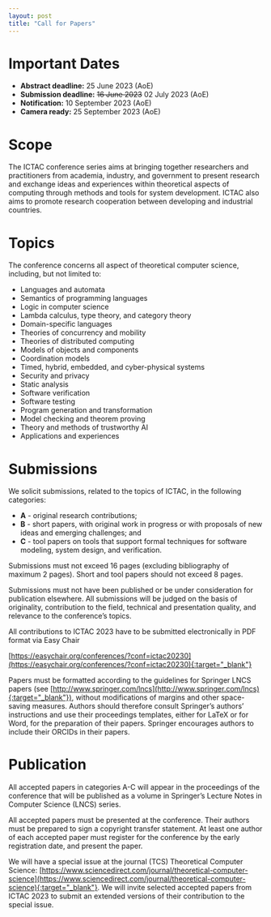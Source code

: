 ```yaml
---
layout: post
title: "Call for Papers"
---
```


# Important Dates

 - __Abstract deadline:__  25 June 2023 (AoE)
 - __Submission deadline:__ ~~16 June 2023~~ 02 July 2023 (AoE)
 - __Notification:__ 10 September 2023 (AoE)
 - __Camera ready:__  25 September 2023 (AoE) 

# Scope

The ICTAC conference series aims at bringing together researchers and practitioners from academia, industry, and government to present research and exchange ideas and experiences within theoretical aspects of computing through methods and tools for system development. ICTAC also aims to promote research cooperation between developing and industrial countries.

# Topics

  The conference concerns all aspect of theoretical computer science, including, but not limited to:

- Languages and automata
- Semantics of programming languages
- Logic in computer science
- Lambda calculus, type theory, and category theory
- Domain-specific languages
- Theories of concurrency and mobility
- Theories of distributed computing
- Models of objects and components
- Coordination models
- Timed, hybrid, embedded, and cyber-physical systems
- Security and privacy
- Static analysis
- Software verification
- Software testing
- Program generation and transformation
- Model checking and theorem proving
- Theory and methods of trustworthy AI
- Applications and experiences

# Submissions

  We solicit submissions, related to the topics of ICTAC, in the following categories:

  - __A__ - original research contributions;
  - __B__ - short papers, with original work in progress or with proposals of new ideas and emerging challenges; and
  - __C__ - tool papers on tools that support formal techniques for software	modeling, system design, and verification.

  Submissions must not exceed 16 pages (excluding bibliography of maximum 2 pages). Short and tool papers should not exceed 8 pages.

  Submissions must not have been published or be under consideration for
  publication elsewhere. All submissions will be judged on the basis
  of originality, contribution to the field, technical and presentation
  quality, and relevance to the conference’s topics.  

  All contributions to ICTAC 2023 have to be submitted electronically
  in PDF format via Easy Chair

  [https://easychair.org/conferences/?conf=ictac20230](https://easychair.org/conferences/?conf=ictac20230){:target="_blank"}

  Papers must be formatted according to the guidelines for Springer LNCS
  papers (see [http://www.springer.com/lncs](http://www.springer.com/lncs){:target="_blank"}), without modifications of margins
  and other space-saving measures. Authors should therefore consult Springer’s
  authors’ instructions and use their proceedings templates, either for LaTeX
  or for Word, for the preparation of their papers. Springer encourages authors
  to include their ORCIDs in their papers.

# Publication

  All accepted papers in categories A-C will appear in the proceedings of the
  conference that will be published as a volume in Springer’s Lecture Notes in
  Computer Science (LNCS) series.

  All accepted papers must be presented at the conference. Their authors must
  be prepared to sign a copyright transfer statement. At least one author of
  each accepted paper must register for the conference by the early registration
  date, and present the paper.

  We will have a special issue at the journal (TCS) Theoretical Computer 
  Science: [https://www.sciencedirect.com/journal/theoretical-computer-science](https://www.sciencedirect.com/journal/theoretical-computer-science){:target="_blank"}.
  We will invite selected accepted papers from ICTAC 2023 to submit an extended 
  versions of their contribution to the special issue.

<!-- 

# Follow Us


# Invited Speakers

# Topics
-->
